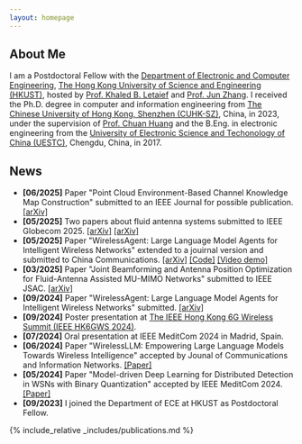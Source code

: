 ```yaml
---
layout: homepage
---
```


## About Me

I am a Postdoctoral Fellow with the [Department of Electronic and Computer Engineering](https://ece.hkust.edu.hk/), [The Hong Kong University of Science and Engineering (HKUST)](https://www.hkust.edu.hk/), hosted by [Prof. Khaled B. Letaief](https://scholar.google.com/citations?user=6WLhtHgAAAAJ) and [Prof. Jun Zhang](https://eejzhang.people.ust.hk/). I received the Ph.D. degree in computer and information engineering from [The Chinese University of Hong Kong, Shenzhen (CUHK-SZ)](https://www.cuhk.edu.cn/), China, in 2023, under the supervision of [Prof. Chuan Huang](https://myweb.cuhk.edu.cn/huangchuan) and the B.Eng. in electronic engineering from the [University of Electronic Science and Techonology of China (UESTC)](https://www.uestc.edu.cn/), Chengdu, China, in 2017.

## News

- **[06/2025]** Paper "Point Cloud Environment-Based Channel Knowledge Map Construction" submitted to an IEEE Journal for possible publication. [\[arXiv\]](https://arxiv.org/abs/2506.21112)
- **[05/2025]** Two papers about fluid antenna systems submitted to IEEE Globecom 2025. [\[arXiv\]](https://arxiv.org/abs/2505.04930) [\[arXiv\]](https://arxiv.org/abs/2505.04936)
- **[05/2025]** Paper "WirelessAgent: Large Language Model Agents for Intelligent Wireless Networks" extended to a jouirnal version and submitted to China Communications. [\[arXiv\]](https://arxiv.org/abs/2505.01074) [\[Code\]](https://github.com/jwentong/WirelessAgent_R1) [\[Video demo\]](https://www.youtube.com/watch?v=4fqADkT_XMc)
- **[03/2025]** Paper "Joint Beamforming and Antenna Position Optimization for Fluid-Antenna Assisted MU-MIMO Networks" submitted to IEEE JSAC. [\[arXiv\]](https://arxiv.org/abs/2503.04040)
- **[09/2024]** Paper "WirelessAgent: Large Language Model Agents for Intelligent Wireless Networks" submitted. [\[arXiv\]](https://arxiv.org/abs/2409.07964)
- **[09/2024]** Poster presentation at [The IEEE Hong Kong 6G Wireless Summit (IEEE HK6GWS 2024)](https://hk6gws2024.ieee-hk6gws.org/).
- **[07/2024]** Oral presentation at IEEE MeditCom 2024 in Madrid, Spain.
- **[06/2024]** Paper "WirelessLLM: Empowering Large Language Models Towards Wireless Intelligence" accepted by Jounal of Communications and Information Networks. [\[Paper\]](https://ieeexplore.ieee.org/document/10582827)
- **[05/2024]** Paper "Model-driven Deep Learning for Distributed Detection in WSNs with Binary Quantization" accepted by IEEE MeditCom 2024. [\[Paper\]](https://ieeexplore.ieee.org/abstract/document/10621336)
- **[09/2023]** I joined the Department of ECE at HKUST as Postdoctoral Fellow.


{% include_relative _includes/publications.md %}